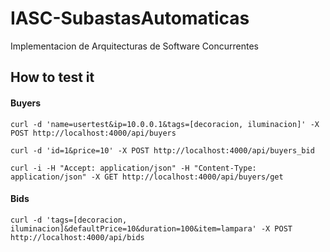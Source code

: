 # IASC-SubastasAutomaticas
Implementacion de  Arquitecturas de Software Concurrentes

## How to test it
#### Buyers
` curl -d 'name=usertest&ip=10.0.0.1&tags=[decoracion, iluminacion]' -X POST http://localhost:4000/api/buyers `

` curl -d 'id=1&price=10' -X POST http://localhost:4000/api/buyers_bid `

` curl -i -H "Accept: application/json" -H "Content-Type: application/json" -X GET http://localhost:4000/api/buyers/get `

#### Bids
` curl -d 'tags=[decoracion, iluminacion]&defaultPrice=10&duration=100&item=lampara' -X POST http://localhost:4000/api/bids `
